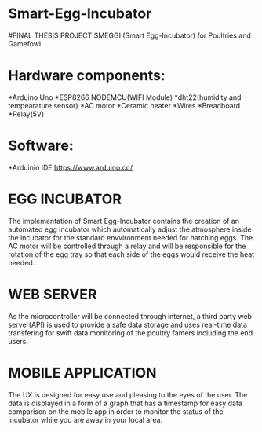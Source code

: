 # Smart-Egg-Incubator
#FINAL THESIS PROJECT
SMEGGI (Smart Egg-Incubator) for Poultries and Gamefowl

# Hardware components:
*Arduino Uno
*ESP8266 NODEMCU(WIFI Module)
*dht22(humidity and tempearature sensor)
*AC motor
*Ceramic heater
*Wires
*Breadboard
*Relay(5V)

# Software:
*Arduinio IDE https://www.arduino.cc/


# EGG INCUBATOR
The implementation of Smart Egg-Incubator contains the creation of an automated egg incubator which automatically adjust the
atmosphere inside the incubator for the standard envvironment needed for hatching eggs. The AC motor will be controlled through
a relay and will be responsible for the rotation of the egg tray so that each side of the eggs would receive the heat needed.


# WEB SERVER
As the microcontroller will be connected through internet, a third party web server(API) is used to provide a safe data storage and uses 
real-time data transfering for swift data monitoring of the poultry famers including the end users.


# MOBILE APPLICATION
The UX is designed for easy use and pleasing to the eyes of the user. The data is displayed in a form of a graph that has a timestamp
for easy data comparison on the mobile app in order to monitor the status of the incubator while you are away in your local area.

